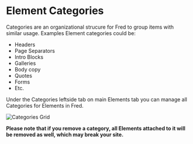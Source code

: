 # Element Categories

Categories are an organizational strucure for Fred to group items with similar usage. Examples Element categories could be:

- Headers
- Page Separators
- Intro Blocks
- Galleries
- Body copy
- Quotes
- Forms
- Etc.

Under the Categories leftside tab on main Elements tab you can manage all Categories for Elements in Fred.

![Categories Grid](categories_grid.png)

**Please note that if you remove a category, all Elements attached to it will be removed as well, which may break your site.**
